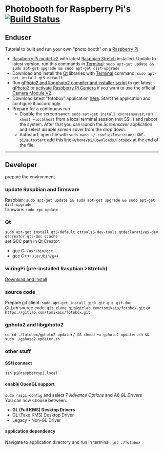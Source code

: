 # Photobooth for Raspberry Pi's [![Build Status](https://travis-ci.org/tomikais/fotobox.svg?branch=develop)](https://travis-ci.org/tomikais/fotobox)

## Enduser
Tutorial to built and run your own "photo booth" on a [Raspberry Pi](https://www.raspberrypi.org):
* [Raspberry Pi model >2](https://www.raspberrypi.org/products/) with latest [Raspbian Stretch](https://www.raspberrypi.org/downloads/noobs/) installed. Update to latest version, run this commands in [Terminal](https://www.raspberrypi.org/documentation/usage/terminal/): `sudo apt-get update && sudo apt-get upgrade && sudo apt-get dist-upgrade`
* Download and install the [Qt](https://www.qt.io) libraries with [Terminal](https://www.raspberrypi.org/documentation/usage/terminal/) command: `sudo apt-get install qt5-default`
* Run [gPhoto2 and libgphoto2 compiler and installer script](http://github.com/gonzalo/gphoto2-updater) to get latest [gPhoto2](http://gphoto.org) or [activate Raspberry Pi Camera](https://www.raspberrypi.org/documentation/usage/camera/) if you want to use the official [Camera Module V2](https://www.raspberrypi.org/products/camera-module-v2/).
* Download latest "fotobox" application [here](https://gitlab.com/tomikais/fotobox/tags). Start the application and configure it accordingly.
* Prepare for a continuous run
  * Disable the screen saver: `sudo apt-get install xscreensaver`, run `xhost +localhost` from a local terminal session (not SSH) and reboot the system. After that you can launch the *Screensaver* application and select *disable screen saver* from the drop down.
  * Autostart: open file with `sudo nano ~/.config/lxsession/LXDE-pi/autostart` add this line `@/home/pi/Downloads/FotoBox` at the end of the file.

---

## Developer
prepare the environment

### update Raspbian and firmware
Raspbian: `sudo apt-get update && sudo apt-get upgrade && sudo apt-get dist-upgrade`  
firmware: `sudo rpi-update`

### Qt
`sudo apt-get install qt5-default qttools5-dev-tools qtdeclarative5-dev qtcreator qt5-doc ccache`  
set GCC path in Qt Creator:
* gcc C: `/usr/bin/gcc`
* gcc C++: `/usr/bin/g++`

### wiringPi (pre-installed Raspbian >Stretch)
[Download and Install](http://wiringpi.com/download-and-install/)

### source code
Prepare git client: `sudo apt-get install gitk git-gui git-doc`  
GitLab source code: `git clone git@gitlab.com:tomikais/fotobox.git` or `https://gitlab.com/tomikais/fotobox.git`

### gphoto2 and libgphoto2
`cd cd ./fotobox/gphoto2-updater/ && chmod +x gphoto2-updater.sh && sudo ./gphoto2-updater.sh`

### other stuff

#### SSH connect
`ssh pi@raspberrypi.local`

#### enable OpenGL support
`sudo raspi-config` and select 7 *Advance Options* and A6 *GL Drivers*  
You can now choose between:
* **GL (Full KMS) Desktop Drivers**
* GL (Fake KMS) Desktop Driver
* Legacy - Non-GL Driver

#### application dependency
Navigate to application directory and run in terminal: `ldd ./fotobox`
